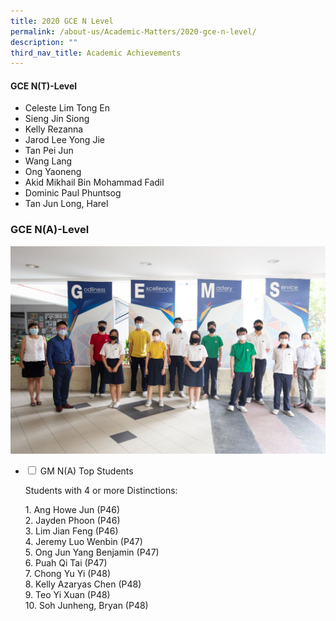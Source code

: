 ```yaml
---
title: 2020 GCE N Level
permalink: /about-us/Academic-Matters/2020-gce-n-level/
description: ""
third_nav_title: Academic Achievements
---
```

#### GCE N(T)-Level

* Celeste Lim Tong En
* Sieng Jin Siong
* Kelly Rezanna
* Jarod Lee Yong Jie
* Tan Pei Jun
* Wang Lang
* Ong Yaoneng
* Akid Mikhail Bin Mohammad Fadil
* Dominic Paul Phuntsog
* Tan Jun Long, Harel

<h3>GCE N(A)-Level</h3>
<img src="/images/MG_5171e.jpg">
<ul class="jekyllcodex_accordion">
  <li>
    <input type="checkbox" id="accordion2">
    <label for="accordion2">GM N(A) Top Students</label>
    <div>
      <p>Students with 4 or more Distinctions:</p>
			<p>1. Ang Howe Jun (P46)<br>2. Jayden Phoon (P46)<br>3. Lim Jian Feng (P46)<br>4. Jeremy Luo Wenbin (P47)<br>5. Ong Jun Yang Benjamin (P47)<br>6. Puah Qi Tai (P47)<br>7. Chong Yu Yi (P48)<br>8. Kelly Azaryas Chen (P48)<br>9. Teo Yi Xuan (P48)<br>10. Soh Junheng, Bryan (P48)</p>
    </div>
	</li>
</ul>